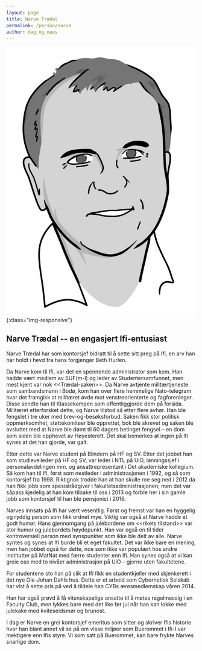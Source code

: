 ```yaml
---
layout: page
title: Narve Trædal
permalink: /person/narve
author: dag_og_maus
---
```


![narve-traedal](/src/images/narve-traedal.png "Illustrasjonsbilde av Narve Trædal"){:class="img-responsive"}

## Narve Trædal -- en engasjert Ifi-entusiast

Narve Trædal har som kontorsjef bidratt til å sette sitt preg på Ifi, en arv han har holdt i hevd fra hans forgjenger Beth Hurlen.

Da Narve kom til Ifi, var det en spennende administrator som kom. Han hadde vært medlem av SUF(m-l) og leder av Studentersamfunnet, men mest kjent var nok \<\<Trædal-saken\>\>. Da Narve avtjente militærtjeneste som sambandsmann i Bodø, kom han over flere hemmelige Nato-telegram hvor det framgikk at militæret øvde mot venstreorienterte og fagforeninger. Disse sendte han til Klassekampen som offentliggjorde dem på forsida. Militæret etterforsket dette, og Narve tilstod så etter flere avhør. Han ble fengslet i tre uker med brev-og-besøksforbud. Saken fikk stor politisk oppmerksomhet, støttekomiteer ble opprettet, bok ble skrevet og saken ble avsluttet med at Narve ble dømt til 60 dagers betinget fengsel – en dom som siden ble opphevet av Høyesterett. Det skal bemerkes at ingen på Ifi synes at det han gjorde, var galt.

Etter dette var Narve student på Blindern på HF og SV. Etter det jobbet han som studieveileder på HF og SV, var leder i NTL på UiO, lønningssjef i personalavdelingen mm. og ansattrepresentant i Det akademiske kollegium. Så kom han til Ifi, først som nestleder i administrasjonen i 1992, og så som kontorsjef fra 1998. Riktignok trodde han at han skulle roe seg ned i 2012 da han fikk jobb som spesialrådgiver i fakultetsadministrasjonen; men det var såpass kjedelig at han kom tilbake til oss i 2013 og forble her i sin gamle jobb som kontorsjef til han ble pensjonist i 2016.

Narves innsats på Ifi har vært vesentlig. Først og fremst var han en hyggelig og ryddig person som fikk ordnet mye. Viktig var også at Narve hadde et godt humør. Hans gjennomgang på julebordene om \<\<rikets tilstand\>\> var stor humor og julebordets høydepunkt. Han var også en til tider kontroversiell person med synspunkter som ikke ble delt av alle. Narve syntes og synes at Ifi burde bli et eget fakultet. Det var ikke bare en mening, men han jobbet også for dette, noe som ikke var populært hos andre institutter på MatNat med færre studenter enn Ifi. Han synes også at vi kan greie oss med to nivåer administrasjon på UiO – gjerne uten fakultetene.

For studentene sto han på slik at Ifi fikk en studentkjeller med skjenkerett i det nye Ole-Johan Dahls hus. Dette er et arbeid som Cybernetisk Selskab har vist å sette pris på ved å tildele han CYBs æresmedlemskap våren 2014.

Han har også prøvd å få vitenskapelige ansatte til å møtes regelmessig i en Faculty Club, men lykkes bare med det like før jul når han kan lokke med julekake med kviteseidsmør og brunost.

I dag er Narve en grei kontorsjef emeritus som sitter og skriver Ifis historie hvor han blant annet vil se på om visse miljøer som Buerommet i Ifi-I var mektigere enn Ifis styre. Vi som satt på Buerommet, kan bare frykte Narves snarlige dom.

